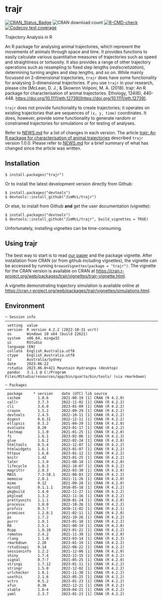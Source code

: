 # trajr

<!-- badges: start -->
[![CRAN_Status_Badge](https://www.r-pkg.org/badges/version/trajr)](https://cran.r-project.org/package=trajr)
![CRAN download count](https://cranlogs.r-pkg.org/badges/trajr)
[![R-CMD-check](https://github.com/JimMcL/trajr/actions/workflows/R-CMD-check.yaml/badge.svg)](https://github.com/JimMcL/trajr/actions/workflows/R-CMD-check.yaml)
[![Codecov test coverage](https://codecov.io/gh/JimMcL/trajr/branch/master/graph/badge.svg)](https://app.codecov.io/gh/JimMcL/trajr?branch=master)
<!-- badges: end -->

<!-- To display total CRAN downloads, use
https://cranlogs.r-pkg.org/badges/grand-total/trajr
-->

Trajectory Analysis in R

An R package for analysing animal trajectories, which represent the movements of animals through space and time. It provides functions to easily calculate various quantitative measures of trajectories such as speed and straightness or tortuosity. It also provides a range of other trajectory operations such as resampling to fixed step lengths (_rediscretization_), determining turning angles and step lengths, and so on. While mainly focussed on 2-dimensional trajectories, `trajr` does have some functionality for analysing 3-dimensional trajectories. If you use `trajr` in your research, please cite [McLean, D. J., & Skowron Volponi, M. A. (2018). trajr: An R package for characterisation of animal trajectories. Ethology, 124(6), 440-448. https://doi.org/10.1111/eth.12739](https://doi.org/10.1111/eth.12739). 

`trajr` does not provide functionality to create trajectories; it operates on existing trajectories that are sequences of `(x, y, time)` coordinates. It does, however, provide some functionality to generate random or constrained trajectories for simulations or for testing of analyses.

Refer to [NEWS.md](NEWS.md) for a list of changes in each version. The article [trajr: An R package for characterisation of animal trajectories](https://doi.org/10.1111/eth.12739) described `trajr` version 1.0.0. Please refer to [NEWS.md](NEWS.md) for a brief summary of what has changed since the article was written.

## Installation
    $ install.packages("trajr")

Or to install the latest development version directly from Github:

    $ install.packages("devtools")
    $ devtools::install_github("JimMcL/trajr")
    
Or else, to install from Github **and** get the user documentation (vignette):

    $ install.packages("devtools")
    $ devtools::install_github("JimMcL/trajr", build_vignettes = TRUE)
    
Unfortunately, installing vignettes can be time-consuming.

## Using trajr

The best way to start is to read [our paper](https://doi.org/10.1111/eth.12739) and the package vignette. After installation from CRAN (or from github including vignettes), the vignette can be accessed by running `browseVignettes(package = "trajr")`. The vignette for the CRAN version is available on CRAN at https://cran.r-project.org/web/packages/trajr/vignettes/trajr-vignette.html. 

A vignette demonstrating trajectory simulation is available online at https://cran.r-project.org/web/packages/trajr/vignettes/simulations.html. 

## Environment
<!-- Output from devtools::session_info() -->
```
─ Session info ──────────────────────────────────────────────────────────────────────────────────────────────────────
 setting  value
 version  R version 4.2.2 (2022-10-31 ucrt)
 os       Windows 10 x64 (build 22621)
 system   x86_64, mingw32
 ui       RStudio
 language (EN)
 collate  English_Australia.utf8
 ctype    English_Australia.utf8
 tz       Australia/Sydney
 date     2023-06-22
 rstudio  2023.06.0+421 Mountain Hydrangea (desktop)
 pandoc   3.1.1 @ C:/Program Files/RStudio/resources/app/bin/quarto/bin/tools/ (via rmarkdown)

─ Packages ──────────────────────────────────────────────────────────────────────────────────────────────────────────
 package     * version    date (UTC) lib source
 cachem        1.0.6      2021-08-19 [1] CRAN (R 4.2.0)
 callr         3.7.3      2022-11-02 [1] CRAN (R 4.2.2)
 cli           3.6.0      2023-01-09 [1] CRAN (R 4.2.2)
 crayon        1.5.2      2022-09-29 [1] CRAN (R 4.2.2)
 devtools      2.4.5      2022-10-11 [1] CRAN (R 4.2.2)
 digest        0.6.31     2022-12-11 [1] CRAN (R 4.2.2)
 ellipsis      0.3.2      2021-04-29 [1] CRAN (R 4.2.0)
 evaluate      0.20       2023-01-17 [1] CRAN (R 4.2.2)
 fastmap       1.1.0      2021-01-25 [1] CRAN (R 4.2.0)
 fs            1.6.1      2023-02-06 [1] CRAN (R 4.2.3)
 glue          1.6.2      2022-02-24 [1] CRAN (R 4.2.0)
 htmltools     0.5.4      2022-12-07 [1] CRAN (R 4.2.2)
 htmlwidgets   1.6.1      2023-01-07 [1] CRAN (R 4.2.2)
 httpuv        1.6.8      2023-01-12 [1] CRAN (R 4.2.2)
 knitr         1.42       2023-01-25 [1] CRAN (R 4.2.2)
 later         1.3.0      2021-08-18 [1] CRAN (R 4.2.0)
 lifecycle     1.0.3      2022-10-07 [1] CRAN (R 4.2.2)
 magrittr      2.0.3      2022-03-30 [1] CRAN (R 4.2.0)
 MASS          7.3-58.1   2022-08-03 [2] CRAN (R 4.2.2)
 memoise       2.0.1      2021-11-26 [1] CRAN (R 4.2.0)
 mime          0.12       2021-09-28 [1] CRAN (R 4.2.0)
 miniUI        0.1.1.1    2018-05-18 [1] CRAN (R 4.2.2)
 pkgbuild      1.4.0      2022-11-27 [1] CRAN (R 4.2.2)
 pkgload       1.3.2      2022-11-16 [1] CRAN (R 4.2.2)
 prettyunits   1.1.1      2020-01-24 [1] CRAN (R 4.2.0)
 processx      3.8.0      2022-10-26 [1] CRAN (R 4.2.2)
 profvis       0.3.7      2020-11-02 [1] CRAN (R 4.2.1)
 promises      1.2.0.1    2021-02-11 [1] CRAN (R 4.2.0)
 ps            1.7.2      2022-10-26 [1] CRAN (R 4.2.2)
 purrr         1.0.1      2023-01-10 [1] CRAN (R 4.2.2)
 R6            2.5.1      2021-08-19 [1] CRAN (R 4.2.0)
 Rcpp          1.0.10     2023-01-22 [1] CRAN (R 4.2.2)
 remotes       2.4.2      2021-11-30 [1] CRAN (R 4.2.0)
 rlang         1.1.0      2023-03-14 [1] CRAN (R 4.2.3)
 rmarkdown     2.20       2023-01-19 [1] CRAN (R 4.2.2)
 rstudioapi    0.14       2022-08-22 [1] CRAN (R 4.2.2)
 sessioninfo   1.2.2      2021-12-06 [1] CRAN (R 4.2.0)
 shiny         1.7.4      2022-12-15 [1] CRAN (R 4.2.2)
 signal        0.7-7      2021-05-25 [1] CRAN (R 4.2.0)
 stringi       1.7.12     2023-01-11 [1] CRAN (R 4.2.2)
 stringr       1.5.0      2022-12-02 [1] CRAN (R 4.2.2)
 urlchecker    1.0.1      2021-11-30 [1] CRAN (R 4.2.2)
 usethis       2.1.6      2022-05-25 [1] CRAN (R 4.2.2)
 vctrs         0.5.2      2023-01-23 [1] CRAN (R 4.2.2)
 xfun          0.36       2022-12-21 [1] CRAN (R 4.2.2)
 xtable        1.8-4      2019-04-21 [1] CRAN (R 4.2.2)
 yaml          2.3.7      2023-01-23 [1] CRAN (R 4.2.2)
 ```
